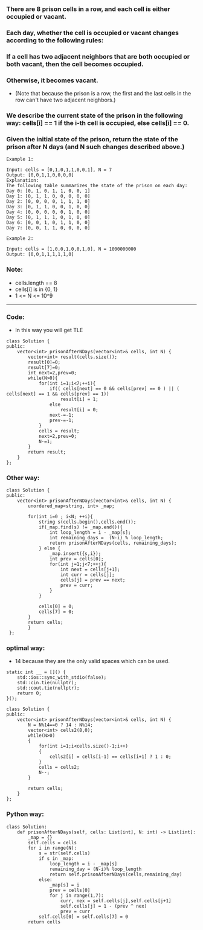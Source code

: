 ### There are 8 prison cells in a row, and each cell is either occupied or vacant.

### Each day, whether the cell is occupied or vacant changes according to the following rules:

### If a cell has two adjacent neighbors that are both occupied or both vacant, then the cell becomes occupied.
### Otherwise, it becomes vacant.

- (Note that because the prison is a row, the first and the last cells in the row can't have two adjacent neighbors.)

### We describe the current state of the prison in the following way: cells[i] == 1 if the i-th cell is occupied, else cells[i] == 0.

### Given the initial state of the prison, return the state of the prison after N days (and N such changes described above.)

```
Example 1:

Input: cells = [0,1,0,1,1,0,0,1], N = 7
Output: [0,0,1,1,0,0,0,0]
Explanation: 
The following table summarizes the state of the prison on each day:
Day 0: [0, 1, 0, 1, 1, 0, 0, 1]
Day 1: [0, 1, 1, 0, 0, 0, 0, 0]
Day 2: [0, 0, 0, 0, 1, 1, 1, 0]
Day 3: [0, 1, 1, 0, 0, 1, 0, 0]
Day 4: [0, 0, 0, 0, 0, 1, 0, 0]
Day 5: [0, 1, 1, 1, 0, 1, 0, 0]
Day 6: [0, 0, 1, 0, 1, 1, 0, 0]
Day 7: [0, 0, 1, 1, 0, 0, 0, 0]
```
```
Example 2:

Input: cells = [1,0,0,1,0,0,1,0], N = 1000000000
Output: [0,0,1,1,1,1,1,0]
```

### Note:

- cells.length == 8
- cells[i] is in {0, 1}
- 1 <= N <= 10^9

---

### Code:

- In this way you will get TLE
```
class Solution {
public:
    vector<int> prisonAfterNDays(vector<int>& cells, int N) {
        vector<int> result(cells.size());
        result[0]=0;
        result[7]=0;
        int next=2,prev=0;
        while(N>0){
            for(int i=1;i<7;++i){
                if(( cells[next] == 0 && cells[prev] == 0 ) || ( cells[next] == 1 && cells[prev] == 1))
                    result[i] = 1;
                else
                    result[i] = 0;
                next-=-1;
                prev-=-1;
            }
            cells = result;
            next=2,prev=0;
            N-=1;
        }
        return result;
    }
};
```

### Other way:

```
class Solution {
public:
    vector<int> prisonAfterNDays(vector<int>& cells, int N) {
        unordered_map<string, int> _map;
        
        for(int i=0 ; i<N; ++i){
            string s(cells.begin(),cells.end());
            if(_map.find(s) != _map.end()){
                int loop_length = i - _map[s];
                int remaining_days =  (N-i) % loop_length;
                return prisonAfterNDays(cells, remaining_days);
            } else {
                _map.insert({s,i});
                int prev = cells[0];
                for(int j=1;j<7;++j){
                    int next = cells[j+1];
                    int curr = cells[j];
                    cells[j] = prev == next;
                    prev = curr;
                }
            }
            
            cells[0] = 0;
            cells[7] = 0;
        }
        return cells;
        }
 };
```

### optimal way:

- 14 because they are the only valid spaces which can be used.
```
static int __ = []() {
	std::ios::sync_with_stdio(false);
	std::cin.tie(nullptr);
	std::cout.tie(nullptr);
	return 0;
}();

class Solution {
public:
    vector<int> prisonAfterNDays(vector<int>& cells, int N) {
        N = N%14==0 ? 14 : N%14;
        vector<int> cells2(8,0); 
        while(N>0)
        {
            for(int i=1;i<cells.size()-1;i++)
            {
                cells2[i] = cells[i-1] == cells[i+1] ? 1 : 0;
            }
            cells = cells2;
            N--;
        }
        
        return cells;
    }
};
```

### Python way:

```
class Solution:
    def prisonAfterNDays(self, cells: List[int], N: int) -> List[int]:
        _map = {}
        self.cells = cells
        for i in range(N):
            s = str(self.cells)
            if s in _map:
                loop_length = i - _map[s]
                remaining_day = (N-i)% loop_length
                return self.prisonAfterNDays(cells,remaining_day)
            else:
                _map[s] = i
                prev = cells[0]
                for j in range(1,7):
                    curr, nex = self.cells[j],self.cells[j+1]
                    self.cells[j] = 1 - (prev ^ nex)
                    prev = curr
            self.cells[0] = self.cells[7] = 0
        return cells
```
